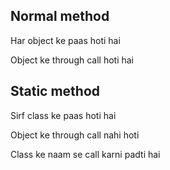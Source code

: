 ## Normal method

Har object ke paas hoti hai

Object ke through call hoti hai


## Static method

Sirf class ke paas hoti hai

Object ke through call nahi hoti

Class ke naam se call karni padti hai